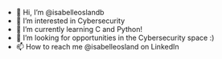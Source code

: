 - 👋 Hi, I’m @isabelleoslandb
- 👀 I’m interested in Cybersecurity 
- 🌱 I’m currently learning C and Python!
- 💞️ I’m looking for opportunities in the Cybersecurity space :)
- 📫 How to reach me @isabelleosland on LinkedIn

<!---
isabelleoslandb/isabelleoslandb is a ✨ special ✨ repository because its `README.md` (this file) appears on your GitHub profile.
You can click the Preview link to take a look at your changes.
--->
